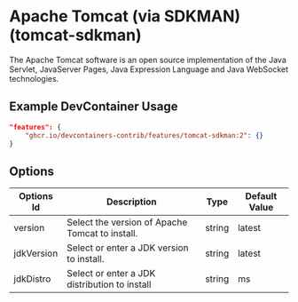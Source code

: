 
# Apache Tomcat (via SDKMAN) (tomcat-sdkman)

The Apache Tomcat software is an open source implementation of the Java
Servlet, JavaServer Pages, Java Expression Language and Java WebSocket
technologies.

## Example DevContainer Usage

```json
"features": {
    "ghcr.io/devcontainers-contrib/features/tomcat-sdkman:2": {}
}
```

## Options

| Options Id | Description | Type | Default Value |
|-----|-----|-----|-----|
| version | Select the version of Apache Tomcat to install. | string | latest |
| jdkVersion | Select or enter a JDK version to install. | string | latest |
| jdkDistro | Select or enter a JDK distribution to install | string | ms |


